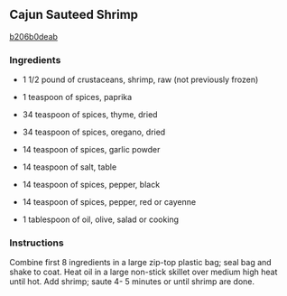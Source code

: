## Cajun Sauteed Shrimp

[b206b0deab](http://www.food.com/recipe/cajun-sauteed-shrimp-41701)

### Ingredients

 - 1 1/2 pound of crustaceans, shrimp, raw (not previously frozen)

 - 1 teaspoon of spices, paprika

 - 34 teaspoon of spices, thyme, dried

 - 34 teaspoon of spices, oregano, dried

 - 14 teaspoon of spices, garlic powder

 - 14 teaspoon of salt, table

 - 14 teaspoon of spices, pepper, black

 - 14 teaspoon of spices, pepper, red or cayenne

 - 1 tablespoon of oil, olive, salad or cooking

### Instructions

Combine first 8 ingredients in a large zip-top plastic bag; seal bag and shake to coat. Heat oil in a large non-stick skillet over medium high heat until hot. Add shrimp; saute 4- 5 minutes or until shrimp are done.